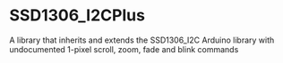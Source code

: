 # SSD1306_I2CPlus
A library that inherits and extends the SSD1306_I2C Arduino library with undocumented 1-pixel scroll, zoom, fade and blink commands

